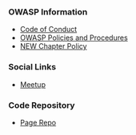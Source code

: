 ### OWASP Information

* [Code of Conduct](https://owasp.org/www-policy/)
* [OWASP Policies and Procedures](https://owasp.org/www-policy/)
* [NEW Chapter Policy](https://owasp.org/www-policy/operational/chapters)
### Social Links
* [Meetup](https://www.meetup.com/owasp-vilnius/)
<!---* [OWASP Vilnius on Facebook](https://www.facebook.com/OWASPLithuania)
* [OWASP Vilnius on Twitter](https://twitter.com/OwaspV)
-->

### Code Repository
* [Page Repo](https://github.com/OWASP/www-chapter-vilnius)


